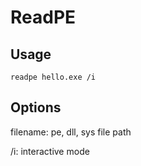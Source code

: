 # ReadPE

## Usage

```
readpe hello.exe /i
```

## Options

filename: pe, dll, sys file path

/i: interactive mode
